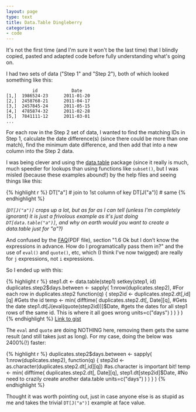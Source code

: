 ```yaml
---
layout: page
type: text
title: Data.Table Dingleberry
categories: 
- code
---
```

It's not the first time (and I'm sure it won't be the last time) that I blindly copied, pasted and adapted code before fully understanding what's going on. 

I had two sets of data ("Step 1" and "Step 2"), both of which looked something like this:

			  id             Date
	[1,]  1986524-23      2011-01-20
	[2,]  2458768-21      2011-04-17
	[3,]  2457845-24      2011-05-15
	[4,]  4785874-32      2011-02-28
	[5,]  7841111-12      2011-03-01
	...

For each row in the Step 2 set of data, I wanted to find the matching IDs in Step 1, calculate the date difference(s) (since there could be more than one match), find the minimum date difference, and then add that into a new column into the Step 2 data.

I was being clever and using the [data.table](http://datatable.r-forge.r-project.org/) package (since it really is much, much speedier for lookups than using functions like `subset()`, but I was misled (because these examples abound!) by the help files and seeing things like this:

{% highlight r %}
DT["a"]     # join to 1st column of key
DT[J("a")]  # same
{% endhighlight %}

_(`DT[J("a")]` crops up a lot, but as far as I can tell (unless I'm completely ignorant) it is just a frivolous example as it's just doing `DT[data.table("a")]`, and why on earth would you want to create a data.table just for "a"?)_

And confused by the [FAQ](http://datatable.r-forge.r-project.org/datatable-faq.pdf)(PDF file), section "1.6 Ok but I don’t know the expressions in advance. How do I programatically pass them in?" and the use of `eval()` and `quote()`, etc, which (I think I've now twigged) are really for `j` expressions, not `i` expressions.

So I ended up with this:

{% highlight r %}
step1.dt  <- data.table(step1)
setkey(step1, id)
duplicates.step2$days.between  <- sapply(
	1:nrow(duplicates.step2), #For each row in duplicates.step2
	function(q) {
		step2id <- duplicates.step2.dt[,id][q] #Gets the id
		temp  <- min(
			difftime(
				duplicates.step2.dt[, Date][q], #Gets the date
				step1.dt[J(eval(quote(step2id))]$Date, #gets the dates for all step1 rows of the same id. This is where it all goes wrong
				units=c("days")
			)
		)
	}
)
{% endhighlight %}
[Link to gist](https://gist.github.com/1273684)

The `eval` and `quote` are doing NOTHING here, removing them gets the same result (and still takes just as long). For my case, doing the below was 2400%(!) faster:

{% highlight r %}
duplicates.step2$days.between  <- sapply(
	1:nrow(duplicates.step2),
	function(q) {
		step2id <- as.character(duplicates.step2.dt[,id][q]) #as.character is important bit!
		temp  <- min(
			difftime(
				duplicates.step2.dt[, Date][q],
				step1.dt[step2id]$Date, #No need to crazily create another data.table
				units=c("days")
			)
		)
	}
)
{% endhighlight %}

Thought it was worth pointing out, just in case anyone else is as stupid as me and takes the trivial `DT[J("a")]` example at face value.
